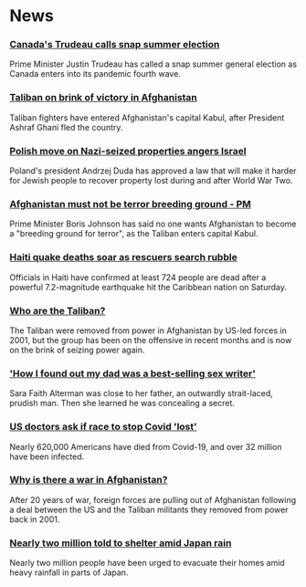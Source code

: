 # News
### [Canada's Trudeau calls snap summer election](https://www.bbc.com/news/world-us-canada-58209031)
Prime Minister Justin Trudeau has called a snap summer general election as Canada enters into its pandemic fourth wave. 
### [Taliban on brink of victory in Afghanistan](https://www.bbc.com/news/world-asia-58223231)
Taliban fighters have entered Afghanistan's capital Kabul, after President Ashraf Ghani fled the country. 
### [Polish move on Nazi-seized properties angers Israel](https://www.bbc.com/news/world-europe-58218750)
Poland's president Andrzej Duda has approved a law that will make it harder for Jewish people to recover property lost during and after World War Two.  
### [Afghanistan must not be terror breeding ground - PM](https://www.bbc.com/news/uk-58224383)
Prime Minister Boris Johnson has said no one wants Afghanistan to become a "breeding ground for terror", as the Taliban enters capital Kabul.
### [Haiti quake deaths soar as rescuers search rubble](https://www.bbc.com/news/world-latin-america-58222888)
Officials in Haiti have confirmed at least 724 people are dead after a powerful 7.2-magnitude earthquake hit the Caribbean nation on Saturday.
### [Who are the Taliban?](https://www.bbc.com/news/world-south-asia-11451718)
The Taliban were removed from power in Afghanistan by US-led forces in 2001, but the group has been on the offensive in recent months and is now on the brink of seizing power again.
### ['How I found out my dad was a best-selling sex writer'](https://www.bbc.com/news/stories-58171940)
Sara Faith Alterman was close to her father, an outwardly strait-laced, prudish man. Then she learned he was concealing a secret. 
### [US doctors ask if race to stop Covid 'lost'](https://www.bbc.com/news/world-us-canada-58208721)
Nearly 620,000 Americans have died from Covid-19, and over 32 million have been infected.
### [Why is there a war in Afghanistan?](https://www.bbc.com/news/world-asia-49192495)
After 20 years of war, foreign forces are pulling out of Afghanistan following a deal between the US and the Taliban militants they removed from power back in 2001.
### [Nearly two million told to shelter amid Japan rain](https://www.bbc.com/news/world-asia-58212803)
Nearly two million people have been urged to evacuate their homes amid heavy rainfall in parts of Japan.
